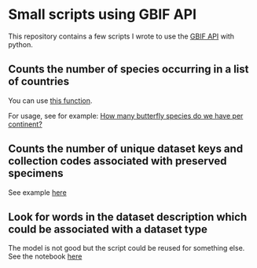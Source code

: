 # Small scripts using GBIF API

This repository contains a few scripts I wrote to use the [GBIF API](https://www.gbif.org/developer/summary) with python.

## Counts the number of species occurring in a list of countries

You can use [this function](https://github.com/ManonGros/Small-scripts-using-GBIF-API/blob/master/species_per_continent/species_in_country_list.py).

For usage, see for example: [How many butterfly species do we have per continent?](https://github.com/ManonGros/Small-scripts-using-GBIF-API/blob/master/species_per_continent/species_per_continent.ipynb)

## Counts the number of unique dataset keys and collection codes associated with  preserved specimens

See example [here](https://github.com/ManonGros/Small-scripts-using-GBIF-API/blob/master/datasets_containing_preserved_specimens/dataset_containing_preserved_specimens.ipynb)

## Look for words in the dataset description which could be associated with a dataset type

The model is not good but the script could be reused for something else.
See the notebook [here](https://github.com/ManonGros/Small-scripts-using-GBIF-API/blob/master/words_associated_with_dataset_type_naive_baysian_model/gather_dataset_descriptions_markdown.ipynb)
